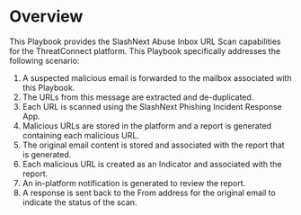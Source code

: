 # Overview
This Playbook provides the SlashNext Abuse Inbox URL Scan capabilities for the ThreatConnect platform. This Playbook specifically addresses the following scenario:

1) A suspected malicious email is forwarded to the mailbox associated with this Playbook.
2) The URLs from this message are extracted and de-duplicated.
3) Each URL is scanned using the SlashNext Phishing Incident Response App.
4) Malicious URLs are stored in the platform and a report is generated containing each malicious URL.
5) The original email content is stored and associated with the report that is generated.
6) Each malicious URL is created as an Indicator and associated with the report.
7) An in-platform notification is generated to review the report.
8) A response is sent back to the From address for the original email to indicate the status of the scan.